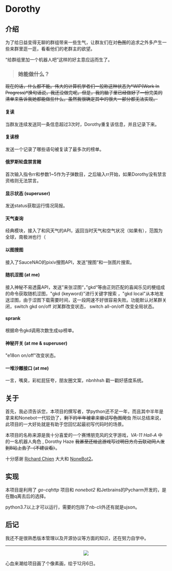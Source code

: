 # Dorothy

## 介绍

为了给日益变得无聊的群组带来一些生气，让群友们在对~~色图~~的追求之外多产生一些来群里逛一逛，看看他们的老群主的欲望。

“给群组里加一个机器人吧”这样的好主意应运而生了。

>### 她能做什么？

~~现在的话，什么都不能。伟大的计算机学者们一般称这种状态为*WIP(Work In Progress)*换句话说，我还没做完呢。但是，我的脑子里已经做好了一份完美的清单来告诉我她都能做些什么。虽然我很确定其中的很大一部分都无法实现。~~

#### 复读

当群友连续发送同一条信息超过3次时，Dorothy重复该信息，并且记录下来。

#### 复读榜

发送一个记录了哪些语句被复读了最多次的榜单。

#### 俄罗斯轮盘禁言赌

首次输入指令rr和参数1~5作为子弹数目，之后输入rr开始，如果Dorothy没有禁言资格则无法禁言。

#### 显示状态 (superuser)

发送status获取运行情况简报。

#### 天气查询

经典模块，接入了和风天气的API，返回当时天气和空气状况（如果有），范围为全球，南极洲也行（

#### 以图搜图

接入了SauceNAO的pixiv搜图API，发送”搜图“和一张图片搜索。

#### 随机涩图 (at me)

接入神秘不易透露API，发送”来张涩图“，”gkd“等由正则匹配的喜闻乐见的梗组成的命令获取随机涩图，"gkd {keyword}"进行关键字搜索
，"gkd local"从本地发送涩图，由于涩图下载需要时间，这一段网速不好很容易失败。功能默认对某群关闭，switch gkd on/off 对某群改变状态，
switch all-on/off 改变全局状态。

#### sprank

根据命令gkd调用次数生成sp榜单。

#### 神秘开关 (at me & superuser)

"e18on on/off"改变状态。

#### 一堆沙雕接口 (at me)

一言，嘴臭，彩虹屁狂夸，朋友圈文案，nbnhhsh 戳一戳好感度系统。

## 关于

首先，我必须告诉您，本项目的撰写者，学python还不足一年，而且其中半年是拿来和Nonebot一代较劲了，~~剩下的半年被拿来尝试写色图爬虫~~  所以总结来说，此项目的一大好处就是有助于您回忆起最初写代码时的场景。

本项目的名称来源是我十分喜爱的一个赛博朋克风的文字游戏，*VA-11 Hall-A* 中的一名机器人角色 , Dorothy Haze ~~我甚至还给这游戏写过明日方舟云联动同人发到B站上去了（不建议看）~~。

十分感谢 [Richard Chien](https://github.com/richardchien) 大大和 [NoneBot2](https://github.com/nonebot/nonebot2)。

## 实现

本项目是利用了 *go-cqhttp* 项目和 *nonebot2* 和Jetbrains的Pycharm开发的，是在酷q离去后的选择。

python3.7以上才可以运行，需要的包除了nb-cli外还有就是ujson。

## 后记

我还不是很熟悉版本管理以及开源协议等方面的知识，还在努力自学中。

---

<div align=center><img src="https://github.com/QingWen45/Dorothy/blob/master/images/Dorothy.png"/></div>


心血来潮给项目画了个像素画，绘于12月6日。




